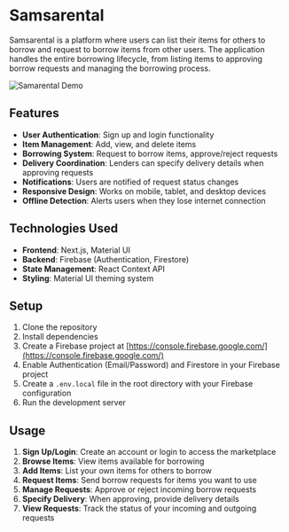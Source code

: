 # Samsarental

Samsarental is a platform where users can list their items for others to borrow and request to borrow items from other users. The application handles the entire borrowing lifecycle, from listing items to approving borrow requests and managing the borrowing process.

![Samarental Demo](https://i.ibb.co/twQrbTqP/demo.png)

## Features

- **User Authentication**: Sign up and login functionality
- **Item Management**: Add, view, and delete items
- **Borrowing System**: Request to borrow items, approve/reject requests
- **Delivery Coordination**: Lenders can specify delivery details when approving requests
- **Notifications**: Users are notified of request status changes
- **Responsive Design**: Works on mobile, tablet, and desktop devices
- **Offline Detection**: Alerts users when they lose internet connection

## Technologies Used

- **Frontend**: Next.js, Material UI
- **Backend**: Firebase (Authentication, Firestore)
- **State Management**: React Context API
- **Styling**: Material UI theming system

## Setup

1. Clone the repository
2. Install dependencies
3. Create a Firebase project at [https://console.firebase.google.com/](https://console.firebase.google.com/)
4. Enable Authentication (Email/Password) and Firestore in your Firebase project
5. Create a `.env.local` file in the root directory with your Firebase configuration
6. Run the development server


## Usage

1. **Sign Up/Login**: Create an account or login to access the marketplace
2. **Browse Items**: View items available for borrowing
3. **Add Items**: List your own items for others to borrow
4. **Request Items**: Send borrow requests for items you want to use
5. **Manage Requests**: Approve or reject incoming borrow requests
6. **Specify Delivery**: When approving, provide delivery details
7. **View Requests**: Track the status of your incoming and outgoing requests





